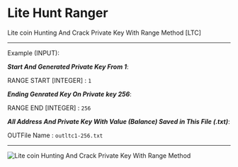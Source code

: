 # Lite Hunt Ranger
Lite coin Hunting And Crack Private Key With Range Method [LTC]

---

Example (INPUT):


***Start And Generated Private Key From 1***:

RANGE START [INTEGER] : `1` 



***Ending Genrated Key On Private key 256***:

RANGE END [INTEGER] : `256`


***All Address And Private Key With Value (Balance) Saved in This File (.txt)***:

OUTFile Name : `outltc1-256.txt`

---

![Lite coin Hunting And Crack Private Key With Range Method](https://raw.githubusercontent.com/Pymmdrza/LiteHuntRanger/mainx/litescr1.png 'Lite coin Hunting And Crack Private Key With Range Method')
